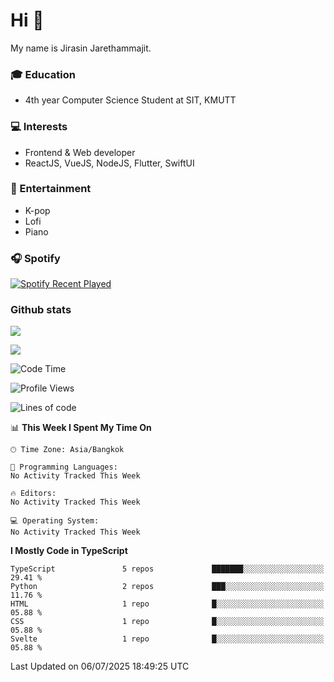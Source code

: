 # Hi 👋
My name is Jirasin Jarethammajit. 
### 🎓 Education
- 4th year Computer Science Student at SIT, KMUTT
### 💻 Interests
- Frontend & Web developer
- ReactJS, VueJS, NodeJS, Flutter, SwiftUI
### 🎵 Entertainment
- K-pop
- Lofi
- Piano
### 🎧 Spotify
[![Spotify Recent Played](https://spotify-recently-played-readme.vercel.app/api?user=21xjchjcwtzuuwvp2l56ldaoi&width=600)](https://open.spotify.com/user/21xjchjcwtzuuwvp2l56ldaoi)

### Github stats
[![](https://github-readme-stats.vercel.app/api/top-langs/?username=jirasin02&layout=compact&theme=nightowl)]()

[![](https://github-readme-stats.vercel.app/api?username=jirasin02&show_icons=true&theme=nightowl)]()

<!--START_SECTION:waka-->
![Code Time](http://img.shields.io/badge/Code%20Time-241%20hrs%2025%20mins-blue)

![Profile Views](http://img.shields.io/badge/Profile%20Views-0-blue)

![Lines of code](https://img.shields.io/badge/From%20Hello%20World%20I%27ve%20Written-355.5%20thousand%20lines%20of%20code-blue)

📊 **This Week I Spent My Time On** 

```text
🕑︎ Time Zone: Asia/Bangkok

💬 Programming Languages: 
No Activity Tracked This Week

🔥 Editors: 
No Activity Tracked This Week

💻 Operating System: 
No Activity Tracked This Week
```

**I Mostly Code in TypeScript** 

```text
TypeScript               5 repos             ███████░░░░░░░░░░░░░░░░░░   29.41 % 
Python                   2 repos             ███░░░░░░░░░░░░░░░░░░░░░░   11.76 % 
HTML                     1 repo              █░░░░░░░░░░░░░░░░░░░░░░░░   05.88 % 
CSS                      1 repo              █░░░░░░░░░░░░░░░░░░░░░░░░   05.88 % 
Svelte                   1 repo              █░░░░░░░░░░░░░░░░░░░░░░░░   05.88 % 
```




 Last Updated on 06/07/2025 18:49:25 UTC
<!--END_SECTION:waka-->

